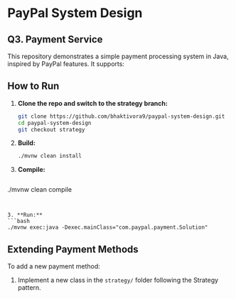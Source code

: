 # PayPal System Design
## Q3. Payment Service 
This repository demonstrates a simple payment processing system in Java, inspired by PayPal features. It supports:
## How to Run

1. **Clone the repo and switch to the strategy branch:**
   ```bash
   git clone https://github.com/bhaktivora9/paypal-system-design.git
   cd paypal-system-design
   git checkout strategy
   ```
2. **Build:**
   ```bash
   ./mvnw clean install
   ```
3. **Compile:**
   ```bash
./mvnw clean compile
   ```
   
   
3. **Run:**
   ```bash
./mvnw exec:java -Dexec.mainClass="com.paypal.payment.Solution"
   ```

## Extending Payment Methods

To add a new payment method:

1. Implement a new class in the `strategy/` folder following the Strategy pattern.
